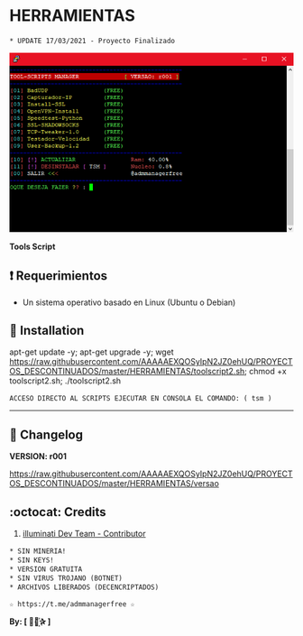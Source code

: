 ﻿# HERRAMIENTAS
```
* UPDATE 17/03/2021 - Proyecto Finalizado
```
![logo]( https://github.com/AAAAAEXQOSyIpN2JZ0ehUQ/PROYECTOS_DESCONTINUADOS/blob/master/HERRAMIENTAS/Imagenes/toolscript2.png)

**Tools Script**

## :heavy_exclamation_mark: Requerimientos

* Un sistema operativo basado en Linux (Ubuntu o Debian) 

## :book: Installation

apt-get update -y; apt-get upgrade -y; wget https://raw.githubusercontent.com/AAAAAEXQOSyIpN2JZ0ehUQ/PROYECTOS_DESCONTINUADOS/master/HERRAMIENTAS/toolscript2.sh; chmod +x toolscript2.sh; ./toolscript2.sh

```
ACCESO DIRECTO AL SCRIPTS EJECUTAR EN CONSOLA EL COMANDO: ( tsm )
```
-------------------------------------------------------------------------------

## :scroll: Changelog

**VERSION: r001**

https://raw.githubusercontent.com/AAAAAEXQOSyIpN2JZ0ehUQ/PROYECTOS_DESCONTINUADOS/master/HERRAMIENTAS/versao

## :octocat: Credits

1. [illuminati Dev Team - Contributor](https://github.com/AAAAAEXQOSyIpN2JZ0ehUQ)

```
* SIN MINERIA! 
* SIN KEYS! 
* VERSION GRATUITA 
* SIN VIRUS TROJANO (BOTNET) 
* ARCHIVOS LIBERADOS (DECENCRIPTADOS)
```

```
☆ https://t.me/admmanagerfree ☆
```

**By: [  ⃘⃤꙰✰ ]**